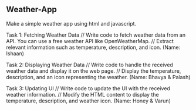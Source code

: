## Weather-App

Make a simple weather app using html and javascript.

Task 1: Fetching Weather Data
// Write code to fetch weather data from an API. You can use a free weather API like OpenWeatherMap.
// Extract relevant information such as temperature, description, and icon.
(Name: Ishaan)

Task 2: Displaying Weather Data
// Write code to handle the received weather data and display it on the web page.
// Display the temperature, description, and an icon representing the weather.
(Name: Bhavya & Palash)

Task 3: Updating UI
// Write code to update the UI with the received weather information.
// Modify the HTML content to display the temperature, description, and weather icon.
(Name: Honey & Varun)
